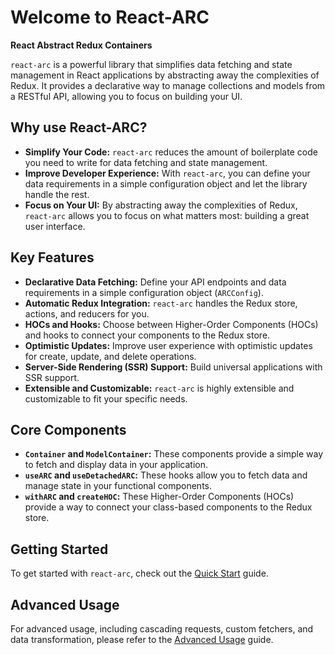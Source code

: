 # Welcome to React-ARC

**React Abstract Redux Containers**

`react-arc` is a powerful library that simplifies data fetching and state management in React applications by abstracting away the complexities of Redux. It provides a declarative way to manage collections and models from a RESTful API, allowing you to focus on building your UI.

## Why use React-ARC?

*   **Simplify Your Code:** `react-arc` reduces the amount of boilerplate code you need to write for data fetching and state management.
*   **Improve Developer Experience:** With `react-arc`, you can define your data requirements in a simple configuration object and let the library handle the rest.
*   **Focus on Your UI:** By abstracting away the complexities of Redux, `react-arc` allows you to focus on what matters most: building a great user interface.

## Key Features

*   **Declarative Data Fetching:** Define your API endpoints and data requirements in a simple configuration object (`ARCConfig`).
*   **Automatic Redux Integration:** `react-arc` handles the Redux store, actions, and reducers for you.
*   **HOCs and Hooks:** Choose between Higher-Order Components (HOCs) and hooks to connect your components to the Redux store.
*   **Optimistic Updates:** Improve user experience with optimistic updates for create, update, and delete operations.
*   **Server-Side Rendering (SSR) Support:** Build universal applications with SSR support.
*   **Extensible and Customizable:** `react-arc` is highly extensible and customizable to fit your specific needs.

## Core Components

*   **`Container` and `ModelContainer`:** These components provide a simple way to fetch and display data in your application.
*   **`useARC` and `useDetachedARC`:** These hooks allow you to fetch data and manage state in your functional components.
*   **`withARC` and `createHOC`:** These Higher-Order Components (HOCs) provide a way to connect your class-based components to the Redux store.

## Getting Started

To get started with `react-arc`, check out the [Quick Start](./QuickStart.md) guide.

## Advanced Usage

For advanced usage, including cascading requests, custom fetchers, and data transformation, please refer to the [Advanced Usage](./AdvancedUsage.md) guide.
